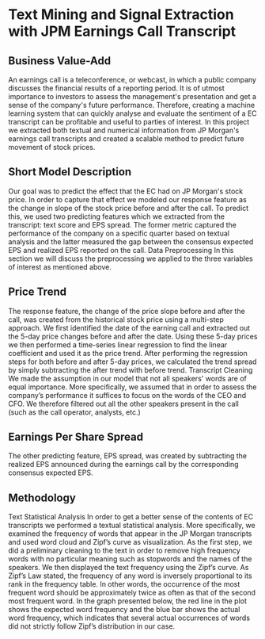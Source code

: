 # Text Mining and Signal Extraction with JPM Earnings Call Transcript

Business Value-Add
------------------
An earnings call is a teleconference, or webcast, in which a public company discusses the financial results of a reporting period. It is of utmost importance to investors to assess the management's presentation and get a sense of the company's future performance. Therefore, creating a machine learning system that can quickly analyse and evaluate the sentiment of a EC transcript can be profitable and useful to parties of interest. In this project we extracted both textual and numerical information from JP Morgan's earnings call transcripts and created a scalable method to predict future movement of stock prices.

Short Model Description
-----------------------
Our goal was to predict the effect that the EC had on JP Morgan's stock price. In order to capture that effect we modeled our response feature as the change in slope of the stock price before and after the call. To predict this, we used two predicting features which we extracted from the transcript: text score and EPS spread. The former metric captured the performance of the company on a specific quarter based on textual analysis and the latter measured the gap between the consensus expected EPS and realized EPS reported on the call.
Data Preprocessing
In this section we will discuss the preprocessing we applied to the three variables of interest as mentioned above.

 Price Trend
 -------------
The response feature, the change of the price slope before and after the call, was created from the historical stock price using a multi-step approach. We first identified the date of the earning call and extracted out the 5-day price changes before and after the date. Using these 5-day prices we then performed a time-series linear regression to find the linear coefficient and used it as the price trend. After performing the regression steps for both before and after 5-day prices, we calculated the trend spread by simply subtracting the after trend with before trend.
Transcript Cleaning
We made the assumption in our model that not all speakers' words are of equal importance. More specifically, we assumed that in order to assess the company’s performance it suffices to focus on the words of the CEO and CFO. We therefore filtered out all the other speakers present in the call (such as the call operator, analysts, etc.)

Earnings Per Share Spread
------------------------
The other predicting feature, EPS spread, was created by subtracting the realized EPS announced during the earnings call by the corresponding consensus expected EPS.

Methodology
------------
Text Statistical Analysis
In order to get a better sense of the contents of EC transcripts we performed a textual statistical analysis. More specifically, we examined the frequency of words that appear in the JP Morgan transcripts and used word cloud and Zipf’s curve as visualization.
As the first step, we did a preliminary cleaning to the text in order to remove high frequency words with no particular meaning such as stopwords and the names of the speakers. We then displayed the text frequency using the Zipf’s curve.
As Zipf’s Law stated, the frequency of any word is inversely proportional to its rank in the frequency table. In other words, the occurrence of the most frequent word should be approximately twice as often as that of the second most frequent word. In the graph presented below, the red line in the plot shows the expected word frequency and the blue bar shows the actual word frequency, which indicates that several actual occurrences of words did not strictly follow Zipf’s distribution in our case.

